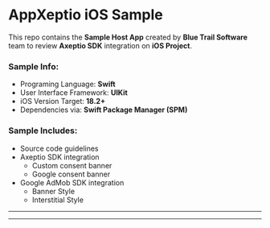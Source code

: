 
# AppXeptio iOS Sample

This repo contains the **Sample Host App** created by **Blue Trail Software** team to review **Axeptio SDK** integration on **iOS Project**.

### Sample Info:
- Programing Language: **Swift**
- User Interface Framework: **UIKit**
- iOS Version Target: **18.2+**
- Dependencies via: **Swift Package Manager (SPM)**

### Sample Includes:

- Source code guidelines
- Axeptio SDK integration
    - Custom consent banner 
    - Google consent banner
- Google AdMob SDK integration
    - Banner Style
    - Interstitial Style

--- 





--- 